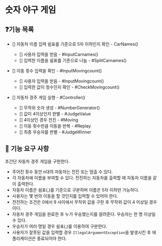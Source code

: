 # 숫자 야구 게임

## ❓기능 목록

- [] 자동차 이름 입력 쉼표를 기준으로 5자 이하인지 확인 - CarNames()

    - [] 사용자 입력을 받음 - #InputCarnames()
    - [] 입력한 이름을 쉼표를 기준으로 나눔 - #SplitCarnames()
- [] 이동 횟수 입력을 확인 - #InputMovingcount()

    - [] 사용자 입력을 받음 - #InputMovingcount()
    - [] 입력한 값이 정수인지 확인 - #CheckMovingcount()
- [] 자동차 경주 게임 실행 - #Controller()
  - [] 무작위 숫자 생성 - #NumberGenerator()
  - [] 값이 4이상인지 판별 - #JudgeValue
  - [] 4이상인 경우 전진 - #Moving
  - [] 이동 횟수만큼 이동을 반복 - #Replay
  - [] 최종 우승자를 판별 - #JudgeWinner


## 🚀 기능 요구 사항

초간단 자동차 경주 게임을 구현한다.

- 주어진 횟수 동안 n대의 자동차는 전진 또는 멈출 수 있다.
- 각 자동차에 이름을 부여할 수 있다. 전진하는 자동차를 출력할 때 자동차 이름을 같이 출력한다.
- 자동차 이름은 쉼표(,)를 기준으로 구분하며 이름은 5자 이하만 가능하다.
- 사용자는 몇 번의 이동을 할 것인지를 입력할 수 있어야 한다.
- 전진하는 조건은 0에서 9 사이에서 무작위 값을 구한 후 무작위 값이 4 이상일 경우이다.
- 자동차 경주 게임을 완료한 후 누가 우승했는지를 알려준다. 우승자는 한 명 이상일 수 있다.
- 우승자가 여러 명일 경우 쉼표(,)를 이용하여 구분한다.
- 사용자가 잘못된 값을 입력할 경우 `IllegalArgumentException`을 발생시킨 후 애플리케이션은 종료되어야 한다.

